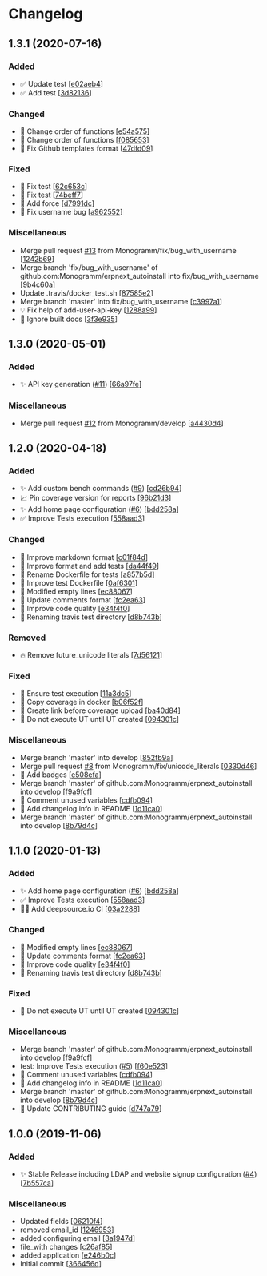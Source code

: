 # Changelog

<a name="1.3.1"></a>

## 1.3.1 (2020-07-16)

### Added

-   ✅ Update test \[[e02aeb4](https://github.com/Monogramm/erpnext_autoinstall/commit/e02aeb49896c6fd701e68d3291bd346ab4130d77)]
-   ✅ Add test \[[3d82136](https://github.com/Monogramm/erpnext_autoinstall/commit/3d82136bb5aab49d1055d5b6622721959629af5c)]

### Changed

-   🎨 Change order of functions \[[e54a575](https://github.com/Monogramm/erpnext_autoinstall/commit/e54a575924cc81435f31598955fb3e71f9166daa)]
-   🎨 Change order of functions \[[f085653](https://github.com/Monogramm/erpnext_autoinstall/commit/f0856538aa0e8f6fde214e66c4697ffc22409bf3)]
-   🎨 Fix Github templates format \[[47dfd09](https://github.com/Monogramm/erpnext_autoinstall/commit/47dfd093c5c1cbb6c18782428e4629ab207abaa5)]

### Fixed

-   🐛 Fix test \[[62c653c](https://github.com/Monogramm/erpnext_autoinstall/commit/62c653c80307b004abd6f6bf4f1546fef14d4814)]
-   🐛 Fix test \[[74beff7](https://github.com/Monogramm/erpnext_autoinstall/commit/74beff76457823ecf9fb1840afba284afbd02921)]
-   🐛 Add force \[[d7991dc](https://github.com/Monogramm/erpnext_autoinstall/commit/d7991dca863a2ac5a6e904185bbd2e44305af4ac)]
-   🐛 Fix username bug \[[a962552](https://github.com/Monogramm/erpnext_autoinstall/commit/a9625528d58443a6b54acf54ebc272f167901492)]

### Miscellaneous

-   Merge pull request [#13](https://github.com/Monogramm/erpnext_autoinstall/issues/13) from Monogramm/fix/bug_with_username \[[1242b69](https://github.com/Monogramm/erpnext_autoinstall/commit/1242b697edfde9ebc1a6785ea1eef30afbbdcb35)]
-   Merge branch 'fix/bug_with_username' of github.com:Monogramm/erpnext_autoinstall into fix/bug_with_username \[[9b4c60a](https://github.com/Monogramm/erpnext_autoinstall/commit/9b4c60ac176aa3ff250b75be8cee3516690f26fe)]
-   Update .travis/docker_test.sh \[[87585e2](https://github.com/Monogramm/erpnext_autoinstall/commit/87585e24aa90625fc3c58e24c3da1c4544c39198)]
-   Merge branch 'master' into fix/bug_with_username \[[c3997a1](https://github.com/Monogramm/erpnext_autoinstall/commit/c3997a1ddb4795cc8042574b459b598f6f0e5591)]
-   💡 Fix help of add-user-api-key \[[1288a99](https://github.com/Monogramm/erpnext_autoinstall/commit/1288a993066c89e92cb954ef908c2daf100581a2)]
-   🙈 Ignore built docs \[[3f3e935](https://github.com/Monogramm/erpnext_autoinstall/commit/3f3e9359d2279a58703ebd3c63ca4e83b304487f)]

<a name="1.3.0"></a>

## 1.3.0 (2020-05-01)

### Added

-   ✨ API key generation ([#11](https://github.com/Monogramm/erpnext_autoinstall/issues/11)) \[[66a97fe](https://github.com/Monogramm/erpnext_autoinstall/commit/66a97feedff32d02e007b63f40321e0fd2cf5a2a)]

### Miscellaneous

-   Merge pull request [#12](https://github.com/Monogramm/erpnext_autoinstall/issues/12) from Monogramm/develop \[[a4430d4](https://github.com/Monogramm/erpnext_autoinstall/commit/a4430d44247fff0d9a27ef423769db92beb95d32)]

<a name="1.2.0"></a>

## 1.2.0 (2020-04-18)

### Added

-   ✨ Add custom bench commands  ([#9](https://github.com/Monogramm/erpnext_autoinstall/issues/9)) \[[cd26b94](https://github.com/Monogramm/erpnext_autoinstall/commit/cd26b944ded7bef6f8655d383c7fb1811a2c315f)]
-   📈 Pin coverage version for reports \[[96b21d3](https://github.com/Monogramm/erpnext_autoinstall/commit/96b21d324a9034750daf3455a1061df184a01197)]
-   ✨ Add home page configuration ([#6](https://github.com/Monogramm/erpnext_autoinstall/issues/6)) \[[bdd258a](https://github.com/Monogramm/erpnext_autoinstall/commit/bdd258ae41e1893904d9ee18b1a8e6e2f773cfc9)]
-   ✅ Improve Tests execution \[[558aad3](https://github.com/Monogramm/erpnext_autoinstall/commit/558aad3fb3b8bdd59d3d02310bf0ddeb35111614)]

### Changed

-   🎨 Improve markdown format \[[c01f84d](https://github.com/Monogramm/erpnext_autoinstall/commit/c01f84d8d25b50fbc44f52334ea6d6d0951db9bd)]
-   🎨 Improve format and add tests \[[da44f49](https://github.com/Monogramm/erpnext_autoinstall/commit/da44f4902c3fe49e534ec5fe23ac7a54870c417b)]
-   🚚 Rename Dockerfile for tests \[[a857b5d](https://github.com/Monogramm/erpnext_autoinstall/commit/a857b5d3f9025173b6a0cd3ac917e838ac277683)]
-   🎨 Improve test Dockerfile \[[0af6301](https://github.com/Monogramm/erpnext_autoinstall/commit/0af63019fdc40d1f6b55a9c6b9412141dcccd675)]
-   🎨 Modified empty lines \[[ec88067](https://github.com/Monogramm/erpnext_autoinstall/commit/ec880674c67a072bb4f60f174f16245ab6fb6e27)]
-   🎨 Update comments format \[[fc2ea63](https://github.com/Monogramm/erpnext_autoinstall/commit/fc2ea634e4a998f2b5d0e2b558d0c246486b7658)]
-   🎨 Improve code quality \[[e34f4f0](https://github.com/Monogramm/erpnext_autoinstall/commit/e34f4f071cc1f91c53f8be785c412f47682a4406)]
-   🚚 Renaming travis test directory \[[d8b743b](https://github.com/Monogramm/erpnext_autoinstall/commit/d8b743b8d781cf129b021c565ca1b604b5344703)]

### Removed

-   🔥 Remove future_unicode literals \[[7d56121](https://github.com/Monogramm/erpnext_autoinstall/commit/7d56121c1de6714868e6c9db7f3e642843e7c205)]

### Fixed

-   💚 Ensure test execution \[[11a3dc5](https://github.com/Monogramm/erpnext_autoinstall/commit/11a3dc50469382e6e0c20a1ae1b7006e62d3acde)]
-   💚 Copy coverage in docker \[[b06f52f](https://github.com/Monogramm/erpnext_autoinstall/commit/b06f52fe747ae68a379eae242b9d4d3551ed4277)]
-   💚 Create link before coverage upload \[[ba40d84](https://github.com/Monogramm/erpnext_autoinstall/commit/ba40d847203b84c3edc23b4d3b487ef2d7a88502)]
-   💚 Do not execute UT until UT created \[[094301c](https://github.com/Monogramm/erpnext_autoinstall/commit/094301c7576f590fdd748f47a9e7bcfd0b3a815b)]

### Miscellaneous

-   Merge branch 'master' into develop \[[852fb9a](https://github.com/Monogramm/erpnext_autoinstall/commit/852fb9a80a9097de77b0427358b9ca8a31f8385f)]
-   Merge pull request [#8](https://github.com/Monogramm/erpnext_autoinstall/issues/8) from Monogramm/fix/unicode_literals \[[0330d46](https://github.com/Monogramm/erpnext_autoinstall/commit/0330d461e7206c184e2e480a8e80cb2d7fed7362)]
-   📝 Add badges \[[e508efa](https://github.com/Monogramm/erpnext_autoinstall/commit/e508efa037f2ad44e9118370168d303f426291d1)]
-   Merge branch 'master' of github.com:Monogramm/erpnext_autoinstall into develop \[[f9a9fcf](https://github.com/Monogramm/erpnext_autoinstall/commit/f9a9fcf76ac10a09152cf2016e9b893fc7e5177e)]
-   🚧 Comment unused variables \[[cdfb094](https://github.com/Monogramm/erpnext_autoinstall/commit/cdfb09427fe5b4e6775e1720170b5a2fbe04c44d)]
-   📝 Add changelog info in README \[[1d11ca0](https://github.com/Monogramm/erpnext_autoinstall/commit/1d11ca0c90400a22aa64b7af34a538f5dd87594c)]
-   Merge branch 'master' of github.com:Monogramm/erpnext_autoinstall into develop \[[8b79d4c](https://github.com/Monogramm/erpnext_autoinstall/commit/8b79d4c3e1a2f807a6a395175d949faccb4c955f)]

<a name="1.1.0"></a>

## 1.1.0 (2020-01-13)

### Added

-   ✨ Add home page configuration ([#6](https://github.com/Monogramm/erpnext_autoinstall/issues/6)) \[[bdd258a](https://github.com/Monogramm/erpnext_autoinstall/commit/bdd258ae41e1893904d9ee18b1a8e6e2f773cfc9)]
-   ✅ Improve Tests execution \[[558aad3](https://github.com/Monogramm/erpnext_autoinstall/commit/558aad3fb3b8bdd59d3d02310bf0ddeb35111614)]
-   👷‍♂️ Add deepsource.io CI \[[03a2288](https://github.com/Monogramm/erpnext_autoinstall/commit/03a2288106e34c888a968d77203356701c5dc332)]

### Changed

-   🎨 Modified empty lines \[[ec88067](https://github.com/Monogramm/erpnext_autoinstall/commit/ec880674c67a072bb4f60f174f16245ab6fb6e27)]
-   🎨 Update comments format \[[fc2ea63](https://github.com/Monogramm/erpnext_autoinstall/commit/fc2ea634e4a998f2b5d0e2b558d0c246486b7658)]
-   🎨 Improve code quality \[[e34f4f0](https://github.com/Monogramm/erpnext_autoinstall/commit/e34f4f071cc1f91c53f8be785c412f47682a4406)]
-   🚚 Renaming travis test directory \[[d8b743b](https://github.com/Monogramm/erpnext_autoinstall/commit/d8b743b8d781cf129b021c565ca1b604b5344703)]

### Fixed

-   💚 Do not execute UT until UT created \[[094301c](https://github.com/Monogramm/erpnext_autoinstall/commit/094301c7576f590fdd748f47a9e7bcfd0b3a815b)]

### Miscellaneous

-   Merge branch 'master' of github.com:Monogramm/erpnext_autoinstall into develop \[[f9a9fcf](https://github.com/Monogramm/erpnext_autoinstall/commit/f9a9fcf76ac10a09152cf2016e9b893fc7e5177e)]
-   test: Improve Tests execution ([#5](https://github.com/Monogramm/erpnext_autoinstall/issues/5)) \[[f60e523](https://github.com/Monogramm/erpnext_autoinstall/commit/f60e5232efc8ed4a419ed9e3aa3db08e07f2da9c)]
-   🚧 Comment unused variables \[[cdfb094](https://github.com/Monogramm/erpnext_autoinstall/commit/cdfb09427fe5b4e6775e1720170b5a2fbe04c44d)]
-   📝 Add changelog info in README \[[1d11ca0](https://github.com/Monogramm/erpnext_autoinstall/commit/1d11ca0c90400a22aa64b7af34a538f5dd87594c)]
-   Merge branch 'master' of github.com:Monogramm/erpnext_autoinstall into develop \[[8b79d4c](https://github.com/Monogramm/erpnext_autoinstall/commit/8b79d4c3e1a2f807a6a395175d949faccb4c955f)]
-   📝 Update CONTRIBUTING guide \[[d747a79](https://github.com/Monogramm/erpnext_autoinstall/commit/d747a797f9058ffbcf1781e6c185aa0d90f2754b)]

<a name="1.0.0"></a>

## 1.0.0 (2019-11-06)

### Added

-   ✨ Stable Release including LDAP and website signup configuration ([#4](https://github.com/Monogramm/erpnext_autoinstall/issues/4)) \[[7b557ca](https://github.com/Monogramm/erpnext_autoinstall/commit/7b557ca6c9ecad53342152d656dce2458c11d19f)]

### Miscellaneous

-   Updated fields \[[06210f4](https://github.com/Monogramm/erpnext_autoinstall/commit/06210f4724531467108a35174e6d57c4900996d5)]
-   removed email_id \[[1246953](https://github.com/Monogramm/erpnext_autoinstall/commit/1246953bec08320ebf8a93600199e8129af6e286)]
-   added configuring email \[[3a1947d](https://github.com/Monogramm/erpnext_autoinstall/commit/3a1947d4c462d28eff5482d0f6463fd3b3fc3007)]
-   file_with changes \[[c26af85](https://github.com/Monogramm/erpnext_autoinstall/commit/c26af858629c80efcc3db9ace589cd6a1cdcc2b1)]
-   added application \[[e246b0c](https://github.com/Monogramm/erpnext_autoinstall/commit/e246b0c0d4f22ee134e339d6aecf4c32473fe74d)]
-   Initial commit \[[366456d](https://github.com/Monogramm/erpnext_autoinstall/commit/366456d20802fe40400f9f9ef71658aad06ddc41)]
